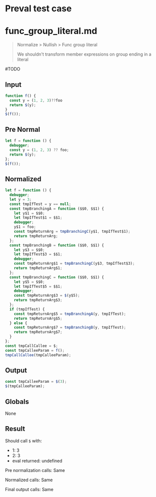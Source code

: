 # Preval test case

# func_group_literal.md

> Normalize > Nullish > Func group literal
>
> We shouldn't transform member expressions on group ending in a literal

#TODO

## Input

`````js filename=intro
function f() {
  const y = (1, 2, 3)??foo
  return $(y);
}
$(f());
`````

## Pre Normal

`````js filename=intro
let f = function () {
  debugger;
  const y = (1, 2, 3) ?? foo;
  return $(y);
};
$(f());
`````

## Normalized

`````js filename=intro
let f = function () {
  debugger;
  let y = 3;
  const tmpIfTest = y == null;
  const tmpBranchingA = function ($$0, $$1) {
    let y$1 = $$0;
    let tmpIfTest$1 = $$1;
    debugger;
    y$1 = foo;
    const tmpReturnArg = tmpBranchingC(y$1, tmpIfTest$1);
    return tmpReturnArg;
  };
  const tmpBranchingB = function ($$0, $$1) {
    let y$3 = $$0;
    let tmpIfTest$3 = $$1;
    debugger;
    const tmpReturnArg$1 = tmpBranchingC(y$3, tmpIfTest$3);
    return tmpReturnArg$1;
  };
  const tmpBranchingC = function ($$0, $$1) {
    let y$5 = $$0;
    let tmpIfTest$5 = $$1;
    debugger;
    const tmpReturnArg$3 = $(y$5);
    return tmpReturnArg$3;
  };
  if (tmpIfTest) {
    const tmpReturnArg$5 = tmpBranchingA(y, tmpIfTest);
    return tmpReturnArg$5;
  } else {
    const tmpReturnArg$7 = tmpBranchingB(y, tmpIfTest);
    return tmpReturnArg$7;
  }
};
const tmpCallCallee = $;
const tmpCalleeParam = f();
tmpCallCallee(tmpCalleeParam);
`````

## Output

`````js filename=intro
const tmpCalleeParam = $(3);
$(tmpCalleeParam);
`````

## Globals

None

## Result

Should call `$` with:
 - 1: 3
 - 2: 3
 - eval returned: undefined

Pre normalization calls: Same

Normalized calls: Same

Final output calls: Same
